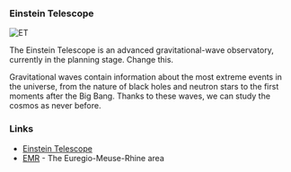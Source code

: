 ### Einstein Telescope

![ET](https://user-images.githubusercontent.com/5240896/142377175-2a02f457-6168-4838-b228-e6f3ff54866b.png)


The Einstein Telescope is an advanced gravitational-wave observatory, currently in the planning stage. Change this.

Gravitational waves contain information about the most extreme events in the universe, from the nature of black holes and neutron stars to the first moments after the Big Bang. Thanks to these waves, we can study the cosmos as never before.

### Links
- [Einstein Telescope](http://www.et-gw.eu/index.php)
- [EMR](https://www.einsteintelescope.nl/en/?set_lang=en) - The Euregio-Meuse-Rhine area
